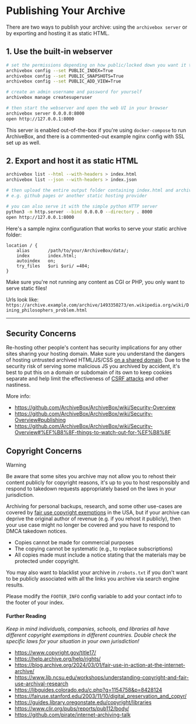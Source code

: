 # Publishing Your Archive

There are two ways to publish your archive: using the `archivebox server` or by exporting and hosting it as static HTML.

## 1. Use the built-in webserver

```bash
# set the permissions depending on how public/locked down you want it to be
archivebox config --set PUBLIC_INDEX=True
archivebox config --set PUBLIC_SNAPSHOTS=True
archivebox config --set PUBLIC_ADD_VIEW=True

# create an admin username and password for yourself
archivebox manage createsuperuser

# then start the webserver and open the web UI in your browser
archivebox server 0.0.0.0:8000
open http://127.0.0.1:8000
```

This server is enabled out-of-the-box if you're using `docker-compose` to run ArchiveBox,
and there is a commented-out example nginx config with SSL set up as well.

## 2. Export and host it as static HTML

```bash
archivebox list --html --with-headers > index.html
archivebox list --json --with-headers > index.json

# then upload the entire output folder containing index.html and archive/ somewhere
# e.g. github pages or another static hosting provider

# you can also serve it with the simple python HTTP server
python3 -m http.server --bind 0.0.0.0 --directory . 8000
open http://127.0.0.1:8000
```

Here's a sample nginx configuration that works to serve your static archive folder:

```nginx
location / {
    alias       /path/to/your/ArchiveBox/data/;
    index       index.html;
    autoindex   on;
    try_files   $uri $uri/ =404;
}
```

Make sure you're not running any content as CGI or PHP, you only want to serve static files!

Urls look like: `https://archive.example.com/archive/1493350273/en.wikipedia.org/wiki/Dining_philosophers_problem.html`

---

## Security Concerns

Re-hosting other people's content has security implications for any other sites sharing your hosting domain.  Make sure you understand the dangers of hosting untrusted archived HTML/JS/CSS [on a shared domain](https://developer.mozilla.org/en-US/docs/Web/Security/Same-origin_policy).
Due to the security risk of serving some malicious JS you archived by accident, it's best to put this on a domain or subdomain of its own to keep cookies separate and help limit the effectiveness of [CSRF attacks](https://en.wikipedia.org/wiki/Cross-site_request_forgery) and other nastiness.

More info:
- https://github.com/ArchiveBox/ArchiveBox/wiki/Security-Overview
- https://github.com/ArchiveBox/ArchiveBox/wiki/Security-Overview#publishing
- https://github.com/ArchiveBox/ArchiveBox/wiki/Security-Overview#%EF%B8%8F-things-to-watch-out-for-%EF%B8%8F

## Copyright Concerns

> [!WARNING]
> Be aware that some sites you archive may not allow you to rehost their content publicly for copyright reasons, it's up to you to host responsibly and respond to takedown requests appropriately based on the laws in your jurisdiction.

Archiving for personal backups, research, and some other use-cases are covered by [fair use copyright exemptions](https://guides.library.oregonstate.edu/copyright/libraries) in the USA, but if your archive can deprive the original author of revenue (e.g. if you rehost it publicly), then your use case might no longer be covered and you have to respond to DMCA takedown notices.

- Copies cannot be made for commercial purposes
- The copying cannot be systematic (e.g., to replace subscriptions)
- All copies made must include a notice stating that the materials may be protected under copyright.

You may also want to blacklist your archive in `/robots.txt` if you don't want to be publicly associated with all the links you archive via search engine results.

Please modify the `FOOTER_INFO` config variable to add your contact info to the footer of your index.

#### Further Reading

*Keep in mind individuals, companies, schools, and libraries all have different copyright exemptions in different countries. Double check the specific laws for your situation in your own jurisdiction!*

- https://www.copyright.gov/title17/
- https://help.archive.org/help/rights/
- https://blog.archive.org/2024/03/01/fair-use-in-action-at-the-internet-archive/
- https://www.lib.ncsu.edu/workshops/understanding-copyright-and-fair-use-archival-research
- https://libguides.colorado.edu/c.php?g=1154758&p=8428124
- https://fairuse.stanford.edu/2003/11/10/digital_preservation_and_copyr/
- https://guides.library.oregonstate.edu/copyright/libraries
- https://www.clir.org/pubs/reports/pub112/body/
- https://github.com/pirate/internet-archiving-talk